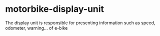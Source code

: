 # motorbike-display-unit
The display unit is responsible for presenting information such as speed, odometer, warning... of e-bike
